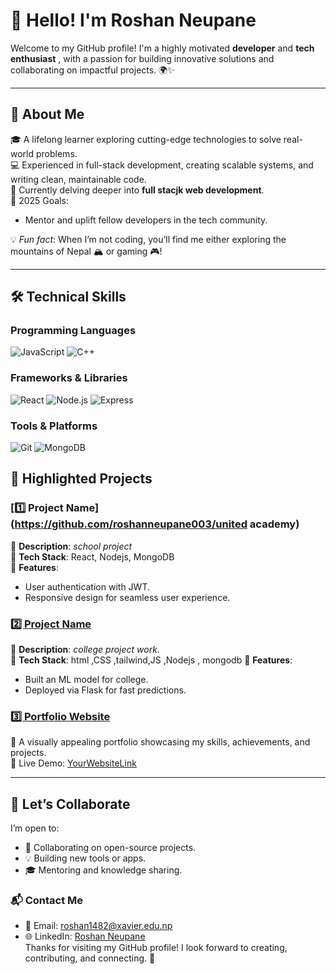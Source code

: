# 👋 Hello! I'm **Roshan Neupane**

Welcome to my GitHub profile! I'm a highly motivated **developer** and **tech enthusiast** , with a passion for building innovative solutions and collaborating on impactful projects. 🌍✨

---

## 🚀 **About Me**
🎓 A lifelong learner exploring cutting-edge technologies to solve real-world problems.  
💻 Experienced in full-stack development, creating scalable systems, and writing clean, maintainable code.  
🌱 Currently delving deeper into **full stacjk web development**.  
🎯 2025 Goals:
- Mentor and uplift fellow developers in the tech community.

💡 *Fun fact*: When I’m not coding, you’ll find me either exploring the mountains of Nepal 🏔️ or gaming 🎮!

---

## 🛠️ **Technical Skills**
### Programming Languages
![JavaScript](https://img.shields.io/badge/JavaScript-F7DF1E?style=flat-square&logo=javascript&logoColor=black)
![C++](https://img.shields.io/badge/C++-00599C?style=flat-square&logo=cplusplus&logoColor=white)

### Frameworks & Libraries
![React](https://img.shields.io/badge/React-61DAFB?style=flat-square&logo=react&logoColor=black)
![Node.js](https://img.shields.io/badge/Node.js-339933?style=flat-square&logo=node-dot-js&logoColor=white)
![Express](https://img.shields.io/badge/Express.js-000000?style=flat-square&logo=express&logoColor=white)

### Tools & Platforms
![Git](https://img.shields.io/badge/Git-F05032?style=flat-square&logo=git&logoColor=white)
![MongoDB](https://img.shields.io/badge/MongoDB-47A248?style=flat-square&logo=mongodb&logoColor=white)


## 📂 **Highlighted Projects**
### [**1️⃣ Project Name**](https://github.com/roshanneupane003/united academy)  
🔹 **Description**: *school project*  
🔹 **Tech Stack**: React, Nodejs, MongoDB  
🔹 **Features**:
- User authentication with JWT.
- Responsive design for seamless user experience.

### [**2️⃣ Project Name**](https://github.com/roshanneupane003/FWU)  
🔹 **Description**: *college project work.*  
🔹 **Tech Stack**: html ,CSS ,tailwind,JS ,Nodejs ,  mongodb
🔹 **Features**:
- Built an ML model for college.
- Deployed via Flask for fast predictions.

### [**3️⃣ Portfolio Website**](https://github.com/roshanneupane003/Portfolio)  
🔹 A visually appealing portfolio showcasing my skills, achievements, and projects.  
🔹 Live Demo: [YourWebsiteLink](https://yourwebsite.com/)

---





## 🤝 **Let’s Collaborate**
I’m open to:
- 🚀 Collaborating on open-source projects.
- 💡 Building new tools or apps.
- 🎓 Mentoring and knowledge sharing.

### 📬 **Contact Me**
- 📧 Email: [roshan1482@xavier.edu.np](mailto:roshan1482@xavier.edu.np)  
- 🌐 LinkedIn: [Roshan Neupane](https://www.linkedin.com/in/roshan-neupane-424146284/?lipi=urn%3Ali%3Apage%3Ad_flagship3_feed%3B0awCMwpiSFyyhLKetS2vlQ%3D%3D)  
Thanks for visiting my GitHub profile! I look forward to creating, contributing, and connecting. 🌟

